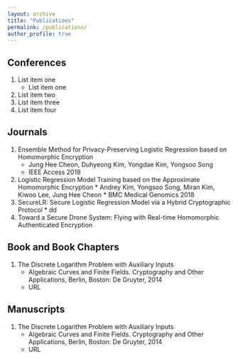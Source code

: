 ```yaml
---
layout: archive
title: "Publications"
permalink: /publications/
author_profile: true
---
```


## Conferences

  1. List item one 
      * List item one 
  1. List item two
  1. List item three
  1. List item four

## Journals
  1. Ensemble Method for Privacy-Preserving Logistic Regression based on Homomorphic Encryption
      * Jung Hee Cheon, Duhyeong Kim, Yongdae Kim, Yongsoo Song
      * IEEE Access 2018
  1. Logistic Regression Model Training based on the Approximate Homomorphic Encryption
  	* Andrey Kim, Yongsoo Song, Miran Kim, Kiwoo Lee, Jung Hee Cheon
  	* BMC Medical Genomics 2018
  1. SecureLR: Secure Logistic Regression Model via a Hybrid Cryptographic Protocol
  	* dd
  1. Toward a Secure Drone System: Flying with Real-time Homomorphic Authenticated Encryption

## Book and Book Chapters
  1. The Discrete Logarithm Problem with Auxiliary Inputs
      * Algebraic Curves and Finite Fields. Cryptography and Other Applications, Berlin, Boston: De Gruyter, 2014
      * URL

## Manuscripts
  1. The Discrete Logarithm Problem with Auxiliary Inputs
      * Algebraic Curves and Finite Fields. Cryptography and Other Applications, Berlin, Boston: De Gruyter, 2014
      * URL